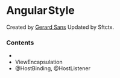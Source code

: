 # Angular Style

Created by [Gerard Sans](https://medium.com/google-developer-experts/angular-advanced-styling-guide-v4-f0765616e635)
Updated by Sftctx.

### Contents

* <ng-content></ng-content>
* ViewEncapsulation
* @HostBinding, @HostListener

